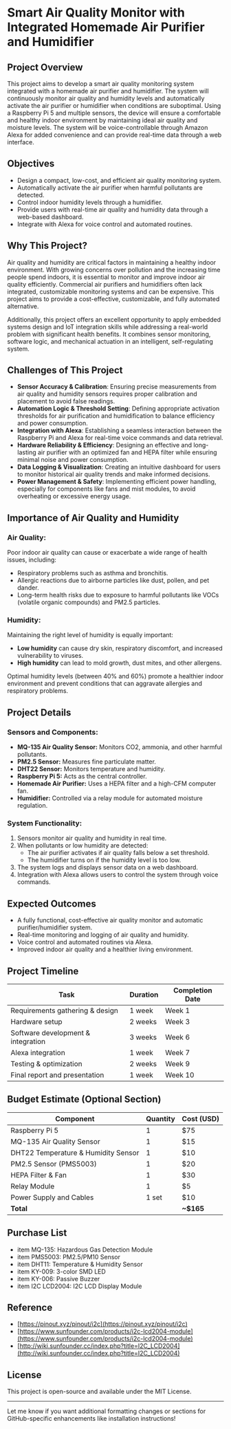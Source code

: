 # Smart Air Quality Monitor with Integrated Homemade Air Purifier and Humidifier

## **Project Overview**
This project aims to develop a smart air quality monitoring system integrated with a homemade air purifier and humidifier. The system will continuously monitor air quality and humidity levels and automatically activate the air purifier or humidifier when conditions are suboptimal. Using a Raspberry Pi 5 and multiple sensors, the device will ensure a comfortable and healthy indoor environment by maintaining ideal air quality and moisture levels. The system will be voice-controllable through Amazon Alexa for added convenience and can provide real-time data through a web interface.

## **Objectives**
- Design a compact, low-cost, and efficient air quality monitoring system.
- Automatically activate the air purifier when harmful pollutants are detected.
- Control indoor humidity levels through a humidifier.
- Provide users with real-time air quality and humidity data through a web-based dashboard.
- Integrate with Alexa for voice control and automated routines.

## **Why This Project?**
Air quality and humidity are critical factors in maintaining a healthy indoor environment. With growing concerns over pollution and the increasing time people spend indoors, it is essential to monitor and improve indoor air quality efficiently. Commercial air purifiers and humidifiers often lack integrated, customizable monitoring systems and can be expensive. This project aims to provide a cost-effective, customizable, and fully automated alternative.

Additionally, this project offers an excellent opportunity to apply embedded systems design and IoT integration skills while addressing a real-world problem with significant health benefits. It combines sensor monitoring, software logic, and mechanical actuation in an intelligent, self-regulating system.

## **Challenges of This Project**
- **Sensor Accuracy & Calibration**: Ensuring precise measurements from air quality and humidity sensors requires proper calibration and placement to avoid false readings.
- **Automation Logic & Threshold Setting**: Defining appropriate activation thresholds for air purification and humidification to balance efficiency and power consumption.
- **Integration with Alexa**: Establishing a seamless interaction between the Raspberry Pi and Alexa for real-time voice commands and data retrieval.
- **Hardware Reliability & Efficiency**: Designing an effective and long-lasting air purifier with an optimized fan and HEPA filter while ensuring minimal noise and power consumption.
- **Data Logging & Visualization**: Creating an intuitive dashboard for users to monitor historical air quality trends and make informed decisions.
- **Power Management & Safety**: Implementing efficient power handling, especially for components like fans and mist modules, to avoid overheating or excessive energy usage.

## **Importance of Air Quality and Humidity**
### **Air Quality:**
Poor indoor air quality can cause or exacerbate a wide range of health issues, including:
- Respiratory problems such as asthma and bronchitis.
- Allergic reactions due to airborne particles like dust, pollen, and pet dander.
- Long-term health risks due to exposure to harmful pollutants like VOCs (volatile organic compounds) and PM2.5 particles.

### **Humidity:**
Maintaining the right level of humidity is equally important:
- **Low humidity** can cause dry skin, respiratory discomfort, and increased vulnerability to viruses.
- **High humidity** can lead to mold growth, dust mites, and other allergens.

Optimal humidity levels (between 40% and 60%) promote a healthier indoor environment and prevent conditions that can aggravate allergies and respiratory problems.

## **Project Details**
### **Sensors and Components:**
- **MQ-135 Air Quality Sensor:** Monitors CO2, ammonia, and other harmful pollutants.
- **PM2.5 Sensor:** Measures fine particulate matter.
- **DHT22 Sensor:** Monitors temperature and humidity.
- **Raspberry Pi 5:** Acts as the central controller.
- **Homemade Air Purifier:** Uses a HEPA filter and a high-CFM computer fan.
- **Humidifier:** Controlled via a relay module for automated moisture regulation.

### **System Functionality:**
1. Sensors monitor air quality and humidity in real time.
2. When pollutants or low humidity are detected:
   - The air purifier activates if air quality falls below a set threshold.
   - The humidifier turns on if the humidity level is too low.
3. The system logs and displays sensor data on a web dashboard.
4. Integration with Alexa allows users to control the system through voice commands.

## **Expected Outcomes**
- A fully functional, cost-effective air quality monitor and automatic purifier/humidifier system.
- Real-time monitoring and logging of air quality and humidity.
- Voice control and automated routines via Alexa.
- Improved indoor air quality and a healthier living environment.

## **Project Timeline**
| Task                               | Duration     | Completion Date |
|------------------------------------|---------------|------------------|
| Requirements gathering & design   | 1 week        | Week 1           |
| Hardware setup                    | 2 weeks       | Week 3           |
| Software development & integration| 3 weeks       | Week 6           |
| Alexa integration                  | 1 week        | Week 7           |
| Testing & optimization             | 2 weeks       | Week 9           |
| Final report and presentation      | 1 week        | Week 10          |

## **Budget Estimate (Optional Section)**
| Component                         | Quantity | Cost (USD)       |
|------------------------------------|----------|------------------|
| Raspberry Pi 5                     | 1        | $75              |
| MQ-135 Air Quality Sensor          | 1        | $15              |
| DHT22 Temperature & Humidity Sensor| 1        | $10              |
| PM2.5 Sensor (PMS5003)             | 1        | $20              |
| HEPA Filter & Fan                  | 1        | $30              |
| Relay Module                       | 1        | $5               |
| Power Supply and Cables            | 1 set    | $10              |
| **Total**                          |          | **~$165**        |

## **Purchase List**
* item MQ-135: Hazardous Gas Detection Module
* item PMS5003: PM2.5/PM10 Sensor
* item DHT11: Temperature \& Humidity Sensor
* item KY-009: 3-color SMD LED
* item KY-006: Passive Buzzer
* item I2C LCD2004: I2C LCD Display Module

## Reference
* [https://pinout.xyz/pinout/i2c](https://pinout.xyz/pinout/i2c)
* [https://www.sunfounder.com/products/i2c-lcd2004-module](https://www.sunfounder.com/products/i2c-lcd2004-module)
* [http://wiki.sunfounder.cc/index.php?title=I2C_LCD2004](http://wiki.sunfounder.cc/index.php?title=I2C_LCD2004)


## **License**
This project is open-source and available under the MIT License.

---

Let me know if you want additional formatting changes or sections for GitHub-specific enhancements like installation instructions!

